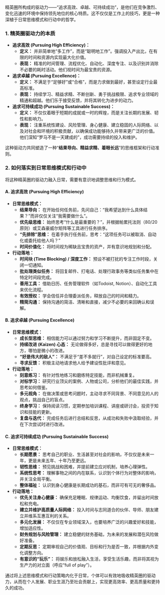 精英圈所构成的驱动力——“追求高效、卓越、可持续成功”，是他们在竞争激烈、变化迅速的环境中保持领先地位的核心特质。这不仅仅是工作上的技巧，更是一种深植于日常思维模式和行动中的哲学。

### 1. 精英圈驱动力的本质

- **追求高效 (Pursuing High Efficiency)：**
    - **定义：** 并非简单地“多工作”，而是“聪明地工作”。强调投入产出比，在有限的时间和资源内实现最大化价值。
    - **表现：** 精准的时间管理、流程优化、自动化、深度专注、以及识别并消除不必要的耗时活动。他们视时间为最宝贵的资源。
- **追求卓越 (Pursuing Excellence)：**
    - **定义：** 不满足于“足够好”或“合格”，而是力求做到最好，甚至设定行业最高标准。
    - **表现：** 持续学习、精益求精、不断创新、勇于挑战极限、追求专业领域的精通和超越。他们乐于接受反馈，并将其转化为进步的动力。
- **追求可持续成功 (Pursuing Sustainable Success)：**
    - **定义：** 不仅仅着眼于短期的成就或一时的辉煌，而是关注长期的发展、韧性和影响力。
    - **表现：** 注重系统性建设、风险管理、身心健康、建立稳固的人际网络、以及对社会和环境的积极贡献，以确保成功能够持久并带来更广泛的价值。他们深知“罗马不是一天建成的”，成功需要持续的投入和维护。

这种驱动力共同塑造了一种“**结果导向、精益求精、着眼长远**”的思维框架和行动准则。

### 2. 如何落实到日常思维模式和行动中

将这种精英圈的驱动力融入日常，需要有意识地调整思维和行为模式。

#### A. 追求高效 (Pursuing High Efficiency)

- **日常思维模式：**
    - **结果导向：** 在开始任何任务前，先问自己：“我希望达到什么具体结果？”而非仅仅关注“我需要做什么”。
    - **优先级思维：** 始终思考“什么是最重要的？”，并根据帕累托法则（80/20原则）或艾森豪威尔矩阵等工具进行任务排序。
    - **“先排除”思维：** 在着手执行任务前，思考：“这项任务可以被取消、自动化或委托给他人吗？”
    - **时间价值化：** 将时间视为稀缺且宝贵的资产，并有意识地规划和分配。
- **行动落地：**
    - **时间块 (Time Blocking) / 深度工作：** 预设不被打扰的专注工作时段，关闭一切通知。
    - **批处理类似任务：** 将回复邮件、打电话、处理行政事务等类似任务集中在特定时间段完成。
    - **善用工具：** 借助日历、任务管理软件（如Todoist, Notion）、自动化工具来优化流程。
    - **有效授权：** 学会信任并合理委派任务，释放自己的时间和精力。
    - **精简沟通：** 保持沟通的简洁、清晰和直接，减少不必要的来回确认和误解。

#### B. 追求卓越 (Pursuing Excellence)

- **日常思维模式：**
    - **成长型思维：** 相信能力可以通过努力和学习不断提升，而非固定不变。
    - **持续改进 (Kaizen) 心态：** 无论做得多好，总是寻找可以做得更好的地方，哪怕是微小的改进。
    - **“好是伟大的敌人”：** 不满足于“差不多就行”，对自己设定的标准要高。
    - **寻求反馈：** 积极主动地请求他人给予建设性批评和意见。
- **行动落地：**
    - **刻意练习：** 有针对性地练习和磨练特定技能，而非机械重复。
    - **对标学习：** 研究行业顶尖的案例、人物或公司，分析他们的最佳实践，并思考如何借鉴。
    - **多元视角：** 在做决策或思考问题时，主动寻求不同背景、不同意见的人的观点，挑战自己的盲点。
    - **终身学习：** 保持阅读习惯，定期参加培训课程、讲座或研讨会，投资于知识和技能的更新。
    - **复盘与迭代：** 完成任务后进行总结和反思，从成功和失败中汲取经验，并在下次尝试时进行改进。

#### C. 追求可持续成功 (Pursuing Sustainable Success)

- **日常思维模式：**
    - **长期愿景：** 思考自己的职业、生活甚至对社会的影响，不仅仅是未来一年，更是未来五年、十年乃至更远。
    - **韧性思维：** 预见挑战和困难，并提前建立应对机制，培养心理弹性。
    - **系统性思考：** 理解事物之间的内在联系，认识到个体行为对整体的影响，并关注全局平衡。
    - **整体福祉：** 认识到身心健康是长期成功的基石，而非可有可无的奢侈品。
- **行动落地：**
    - **优先关注身心健康：** 确保充足睡眠、规律运动、均衡饮食，并留出时间放松和充电。
    - **建立并维护高质量人际网络：** 投入时间与志同道合的伙伴、导师、朋友建立并维系互惠互利的关系。
    - **多元化发展：** 不仅仅在专业领域深入，也要培养广泛的兴趣爱好和技能，增加适应性。
    - **财务规划与风险管理：** 建立稳健的财务基础，为未来的发展和潜在风险做好准备。
    - **定期反思：** 定期审视自己的价值观、目标和行为是否一致，并根据内外变化调整方向。
    - **有意识的“玩乐”：** 将娱乐和放松融入生活，享受生活乐趣，而非将其视为生产力的对立面（呼应“full of play”）。

通过将上述思维模式和行动策略内化于日常，个体可以有效地吸收精英圈的驱动力，从而在个人发展、职业生涯乃至社会贡献上，实现更高效率、更高质量和更持久的成功。